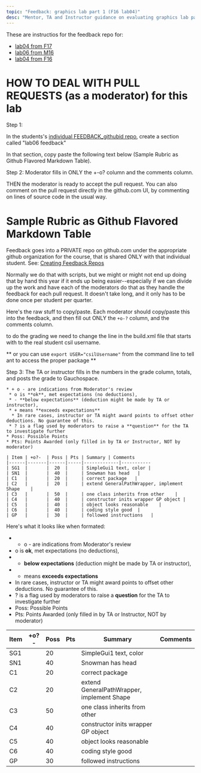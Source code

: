 ```yaml
---
topic: "Feedback: graphics lab part 1 (F16 lab04)"
desc: "Mentor, TA and Instructor guidance on evaluating graphics lab part 1"
---
```



These are instructios for the feedback repo for:

* [lab04 from F17](https://ucsb-cs56-f17.github.io/lab/lab04/)
* [lab06 from M16](https://ucsb-cs56-m16.github.io/lab/lab06/)
* [lab04 from F16](https://ucsb-cs56-f16.github.io/lab/lab04/)


# HOW TO DEAL WITH PULL REQUESTS (as a moderator) for this lab

Step 1:

In the students's [individual FEEDBACK_githubid repo](/topics/create_feedback_repo/), create a section called "lab06 feedback" 

In that section, copy paste the following text below (Sample Rubric as Github Flavored Markdown Table).

Step 2: Moderator fills in ONLY the +-o? column and the comments column.

THEN the moderator is ready to accept the pull request.  You can also comment on the pull request directly in the github.com UI, by commenting on lines of source code in the usual way.


# Sample Rubric as Github Flavored Markdown Table

Feedback goes into a PRIVATE repo on github.com under the appropriate github organization for the course, that is shared ONLY with that individual student.    See: [Creating Feedback Repos](/topics/create_feedback_repo/)

Normally we do that with scripts, but we might or might not end up doing that by hand this year if it ends up being easier--especially if we can divide up the work and have each of the moderators do that as they handle the feedback for each pull request.  It doesn't take long, and it only has to be done once per student per quarter.

Here's the raw stuff to copy/paste.   Each moderator should copy/paste this into the feedback, and then fill out ONLY the `+o-?` column, and the comments column.

to do the grading we need to change the line in the build.xml file that starts with   <property name="studentName" value="edtropiax"/>  to the real student csil username.

** or you can use `export USER="csilUsername"` from the command line to tell ant to access the proper package **

Step 3:  The TA or instructor fills in the numbers in the grade column, totals, and posts the grade to Gauchospace.

```
* + o - are indications from Moderator's review
 * o is **ok**, met expectations (no deductions),
 * - **below expectations** (deduction might be made by TA or instructor), 
 * + means **exceeds expectations** 
  * In rare cases, instructor or TA might award points to offset other deductions. No guarantee of this.
 * ? is a flag used by moderators to raise a **question** for the TA to investigate further
* Poss: Possible Points
* Pts: Points Awarded (only filled in by TA or Instructor, NOT by moderator)

| Item | +o?-  | Poss | Pts | Summary | Comments  
|------|-------|------|-----|-------------|-----------
| SG1  |       |  20  |     | SimpleGui1 text, color | 
| SN1  |       |  40  |     | Snowman has head   |
| C1   |       |  20  |     | correct package   |
| C2   |       |  20  |     | extend GeneralPathWrapper, implement Shape    |
| C3   |       |  50  |     | one class inherits from other    |
| C4   |       |  40  |     | constructor inits wrapper GP object |
| C5   |       |  40  |     | object looks reasonable    |
| C6   |       |  40  |     | coding style good  |
| GP   |       |  30  |     | followed instructions   |

```

Here's what it looks like when formated:

* + o - are indications from Moderator's review
 * o is **ok**, met expectations (no deductions),
 * - **below expectations** (deduction might be made by TA or instructor), 
 * + means **exceeds expectations** 
  * In rare cases, instructor or TA might award points to offset other deductions. No guarantee of this.
 * ? is a flag used by moderators to raise a **question** for the TA to investigate further
* Poss: Possible Points
* Pts: Points Awarded (only filled in by TA or Instructor, NOT by moderator)

| Item | +o?-  | Poss | Pts | Summary | Comments  
|------|-------|------|-----|-------------|-----------
| SG1  |       |  20  |     | SimpleGui1 text, color | 
| SN1  |       |  40  |     | Snowman has head   |
| C1   |       |  20  |     | correct package   |
| C2   |       |  20  |     | extend GeneralPathWrapper, implement Shape    |
| C3   |       |  50  |     | one class inherits from other    |
| C4   |       |  40  |     | constructor inits wrapper GP object |
| C5   |       |  40  |     | object looks reasonable    |
| C6   |       |  40  |     | coding style good  |
| GP   |       |  30  |     | followed instructions   |


